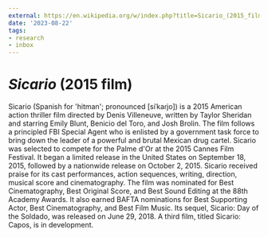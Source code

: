 ```yaml
---
external: https://en.wikipedia.org/w/index.php?title=Sicario_(2015_film)&oldid=1166420807
date: '2023-08-22'
tags:
- research
- inbox
---
```


# <i>Sicario</i> (2015 film)

Sicario (Spanish for 'hitman'; pronounced [siˈkaɾjo]) is a 2015 American action thriller film directed by Denis Villeneuve, written by Taylor Sheridan and starring Emily Blunt, Benicio del Toro, and Josh Brolin. The film follows a principled FBI Special Agent who is enlisted by a government task force to bring down the leader of a powerful and brutal Mexican drug cartel. Sicario was selected to compete for the Palme d'Or at the 2015 Cannes Film Festival. It began a limited release in the United States on September 18, 2015, followed by a nationwide release on October 2, 2015.
Sicario received praise for its cast performances, action sequences, writing, direction, musical score and cinematography. The film was nominated for Best Cinematography, Best Original Score, and Best Sound Editing at the 88th Academy Awards. It also earned BAFTA nominations for Best Supporting Actor, Best Cinematography, and Best Film Music. Its sequel, Sicario: Day of the Soldado, was released on June 29, 2018. A third film, titled Sicario: Capos, is in development.
